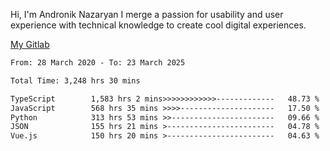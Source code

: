 Hi, I'm Andronik Nazaryan
I merge a passion for usability and user experience with technical knowledge to create cool digital experiences.

[My Gitlab](https://gitlab.com/anridev24)

<!--START_SECTION:waka-->

```txt
From: 28 March 2020 - To: 23 March 2025

Total Time: 3,248 hrs 30 mins

TypeScript        1,583 hrs 2 mins>>>>>>>>>>>>-------------   48.73 %
JavaScript        568 hrs 35 mins >>>>---------------------   17.50 %
Python            313 hrs 53 mins >>-----------------------   09.66 %
JSON              155 hrs 21 mins >------------------------   04.78 %
Vue.js            150 hrs 20 mins >------------------------   04.63 %
```

<!--END_SECTION:waka-->
